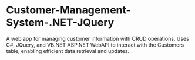 # Customer-Management-System-.NET-JQuery
A web app for managing customer information with CRUD operations. Uses C#, JQuery, and VB.NET ASP.NET WebAPI to interact with the Customers table, enabling efficient data retrieval and updates.
